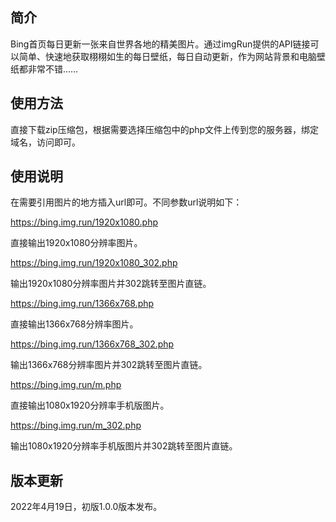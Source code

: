 ## 简介
Bing首页每日更新一张来自世界各地的精美图片。通过imgRun提供的API链接可以简单、快速地获取栩栩如生的每日壁纸，每日自动更新，作为网站背景和电脑壁纸都非常不错……

## 使用方法
直接下载zip压缩包，根据需要选择压缩包中的php文件上传到您的服务器，绑定域名，访问即可。

## 使用说明
在需要引用图片的地方插入url即可。不同参数url说明如下：

https://bing.img.run/1920x1080.php

直接输出1920x1080分辨率图片。

https://bing.img.run/1920x1080_302.php

输出1920x1080分辨率图片并302跳转至图片直链。

https://bing.img.run/1366x768.php

直接输出1366x768分辨率图片。

https://bing.img.run/1366x768_302.php

输出1366x768分辨率图片并302跳转至图片直链。

https://bing.img.run/m.php

直接输出1080x1920分辨率手机版图片。

https://bing.img.run/m_302.php

输出1080x1920分辨率手机版图片并302跳转至图片直链。

## 版本更新
2022年4月19日，初版1.0.0版本发布。
